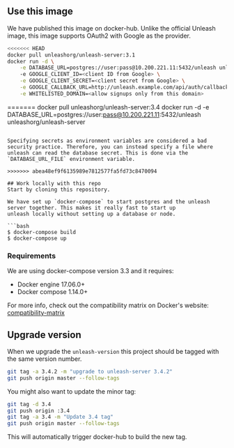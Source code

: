 ## Use this image

We have published this image on docker-hub.
Unlike the official Unleash image, this image supports OAuth2 with Google as the provider.

```bash
<<<<<<< HEAD
docker pull unleashorg/unleash-server:3.1
docker run -d \
    -e DATABASE_URL=postgres://user:pass@10.200.221.11:5432/unleash unleashorg/unleash-server
    -e GOOGLE_CLIENT_ID=<client ID from Google> \
    -e GOOGLE_CLIENT_SECRET=<client secret from Google> \
    -e GOOGLE_CALLBACK_URL=http://unleash.example.com/api/auth/callback \
    -e WHITELISTED_DOMAIN=<allow signups only from this domain>
```

=======
docker pull unleashorg/unleash-server:3.4
docker run -d -e DATABASE_URL=postgres://user:pass@10.200.221.11:5432/unleash unleashorg/unleash-server
```

Specifying secrets as environment variables are considered a bad security practice. Therefore, you can instead specify a file where unleash can read the database secret. This is done via the `DATABASE_URL_FILE` environment variable.

>>>>>>> abea48ef9f6135989e7812577fa5fd73c8470094

## Work locally with this repo 
Start by cloning this repository. 

We have set up `docker-compose` to start postgres and the unleash server together. This makes it really fast to start up
unleash locally without setting up a database or node.

```bash
$ docker-compose build
$ docker-compose up
```

### Requirements
We are using docker-compose version 3.3 and it requires:

- Docker engine 17.06.0+
- Docker compose 1.14.0+

For more info, check out the compatibility matrix on Docker's website: [compatibility-matrix](
https://docs.docker.com/compose/compose-file/compose-versioning/#compatibility-matrix)



## Upgrade version
When we upgrade the `unleash-version` this project should be tagged with the same version number.

```bash
git tag -a 3.4.2 -m "upgrade to unleash-server 3.4.2"
git push origin master --follow-tags
```

You might also want to update the minor tag:

```bash
git tag -d 3.4
git push origin :3.4
git tag -a 3.4 -m "Update 3.4 tag"
git push origin master --follow-tags
```

This will automatically trigger docker-hub to build the new tag. 
